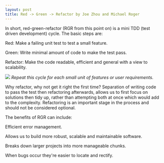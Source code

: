 ```yaml
---
layout: post
title: Red -> Green -> Refactor by Joe Zhou and Michael Roger 
---
```


In short, red-green-refactor (RGR from this point on) is a mini TDD (test driven development) cycle.  The basic steps are:

Red:  Make a failing unit test to test a small feature.

Green:  Write minimal amount of code to make the test pass.

Refactor:  Make the code readable, efficient and general with a view to scalability.

![](http://i.imgur.com/Y3LxecJ.png)
_Repeat this cycle for each small unit of features or user requirements._

Why refactor, why not get it right the first time?
Separation of writing code to pass the test then refactoring afterwards, allows us to first focus on solutions then tidy up, rather than attempting both at once which would add to the complexity.
Refactoring is an important stage in the process and should not be considered optional.

The benefits of RGR can include: 

Efficient error management.

Allows us to build more robust, scalable and maintainable software.

Breaks down larger projects into more manageable chunks.

When bugs occur they're easier to locate and rectify.
